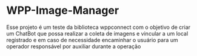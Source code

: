 # WPP-Image-Manager
Esse projeto é um teste da biblioteca wppconnect com o objetivo de criar um ChatBot que possa realizar a coleta de imagens e vincular a um local registrado e em caso de necessidade encaminhar o usuário para um operador responsável por auxiliar durante a operação
